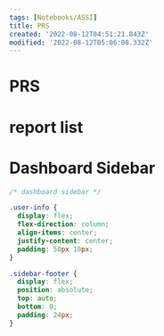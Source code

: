 ```yaml
---
tags: [Notebooks/ASSI]
title: PRS
created: '2022-08-12T04:51:21.843Z'
modified: '2022-08-12T05:06:08.332Z'
---
```


# PRS

# report list

# Dashboard Sidebar

```css
/* dashboard sidebar */

.user-info {
  display: flex;
  flex-direction: column;
  align-items: center;
  justify-content: center;
  padding: 50px 10px;
}

.sidebar-footer {
  display: flex;
  position: absolute;
  top: auto;
  bottom: 0;
  padding: 24px;
}
```
